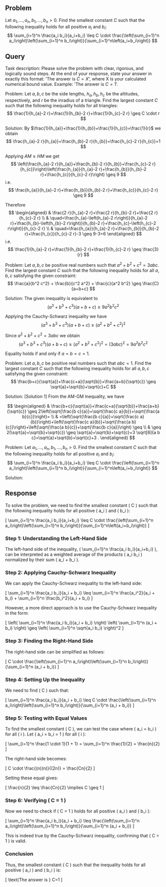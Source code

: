 ## Problem

Let $a_1, \ldots, a_n, b_1, \ldots, b_n > 0$. Find the smallest constant $C$ such that the following inequality holds for all positive $a_i$ and $b_i$:
$$
\sum_{i=1}^n \frac{a_i b_i}{a_i+b_i} \leq C \cdot \frac{\left(\sum_{i=1}^n a_i\right)\left(\sum_{i=1}^n b_i\right)}{\sum_{i=1}^n\left(a_i+b_i\right)}
$$

## Query

Task description: Please solve the problem with clear, rigorous, and logically sound steps. At the end of your response, state your answer in exactly this format: 'The answer is $C=X$', where X is your calculated numerical bound value. Example: 'The answer is $C=1$'.



Problem: Let $a, b, c$ be the side lengths, $h_{a}, h_{b}, h_{c}$ be the altitudes, respectively, and $r$ be the inradius of a triangle. Find the largest constant $C$ such that the following inequality holds for all triangles:
$$
\frac{1}{h_{a}-2 r}+\frac{1}{h_{b}-2 r}+\frac{1}{h_{c}-2 r} \geq C \cdot r
$$

Solution: By $\frac{1}{h_{a}}+\frac{1}{h_{b}}+\frac{1}{h_{c}}=\frac{1}{r}$ we obtain
$$
\frac{h_{a}-2 r}{h_{a}}+\frac{h_{b}-2 r}{h_{b}}+\frac{h_{c}-2 r}{h_{c}}=1
$$

Applying $A M \geq H M$ we get
$$
\left(\frac{h_{a}-2 r}{h_{a}}+\frac{h_{b}-2 r}{h_{b}}+\frac{h_{c}-2 r}{h_{c}}\right)\left(\frac{h_{a}}{h_{a}-2 r}+\frac{h_{b}}{h_{b}-2 r}+\frac{h_{c}}{h_{c}-2 r}\right) \geq 9
$$
i.e.
$$
\frac{h_{a}}{h_{a}-2 r}+\frac{h_{b}}{h_{b}-2 r}+\frac{h_{c}}{h_{c}-2 r} \geq 9
$$

Therefore
$$
\begin{aligned}
& \frac{2 r}{h_{a}-2 r}+\frac{2 r}{h_{b}-2 r}+\frac{2 r}{h_{c}-2 r} \\
& \quad=\frac{h_{a}-\left(h_{a}-2 r\right)}{h_{a}-2 r}+\frac{h_{b}-\left(h_{b}-2 r\right)}{h_{b}-2 r}+\frac{h_{c}-\left(h_{c}-2 r\right)}{h_{c}-2 r} \\
& \quad=\frac{h_{a}}{h_{a}-2 r}+\frac{h_{b}}{h_{b}-2 r}+\frac{h_{c}}{h_{c}-2 r}-3 \geq 9-3=6
\end{aligned}
$$
i.e.
$$
\frac{1}{h_{a}-2 r}+\frac{1}{h_{b}-2 r}+\frac{1}{h_{c}-2 r} \geq \frac{3}{r}
$$



Problem: Let $a, b, c$ be positive real numbers such that $a^2 + b^2 + c^2 = 3abc$. Find the largest constant $C$ such that the following inequality holds for all $a, b, c$ satisfying the given constraint:
$$
\frac{a}{b^2 c^2} + \frac{b}{c^2 a^2} + \frac{c}{a^2 b^2} \geq \frac{C}{a+b+c}
$$

Solution: The given inequality is equivalent to
$$
\left(a^{3}+b^{3}+c^{3}\right)(a+b+c) \geq 9 a^{2} b^{2} c^{2}
$$

Applying the Cauchy-Schwarz inequality we have
$$
\left(a^{3}+b^{3}+c^{3}\right)(a+b+c) \geq\left(a^{2}+b^{2}+c^{2}\right)^{2}
$$

Since $a^{2}+b^{2}+c^{2}=3 a b c$ we obtain
$$
\left(a^{3}+b^{3}+c^{3}\right)(a+b+c) \geq\left(a^{2}+b^{2}+c^{2}\right)^{2}=(3 a b c)^{2}=9 a^{2} b^{2} c^{2}
$$

Equality holds if and only if $a=b=c=1$.



Problem: Let $a, b, c$ be positive real numbers such that $a b c = 1$. Find the largest constant $C$ such that the following inequality holds for all $a, b, c$ satisfying the given constraint:
$$
\frac{b+c}{\sqrt{a}}+\frac{c+a}{\sqrt{b}}+\frac{a+b}{\sqrt{c}} \geq \sqrt{a}+\sqrt{b}+\sqrt{c}+C
$$

Solution: [Solution 1]
From the AM-GM Inequality, we have

$$
\begin{aligned}
& \frac{b+c}{\sqrt{a}}+\frac{c+a}{\sqrt{b}}+\frac{a+b}{\sqrt{c}} \geq 2\left(\sqrt{\frac{b c}{a}}+\sqrt{\frac{c a}{b}}+\sqrt{\frac{a b}{c}}\right)= \\
& =\left(\sqrt{\frac{b c}{a}}+\sqrt{\frac{c a}{b}}\right)+\left(\sqrt{\frac{c a}{b}}+\sqrt{\frac{a b}{c}}\right)+\left(\sqrt{\frac{a b}{c}}+\sqrt{\frac{b c}{a}}\right) \geq \\
& \geq 2(\sqrt{a}+\sqrt{b}+\sqrt{c}) \geq \sqrt{a}+\sqrt{b}+\sqrt{c}+3 \sqrt[6]{a b c}=\sqrt{a}+\sqrt{b}+\sqrt{c}+3 .
\end{aligned}
$$

Problem: Let $a_1, \ldots, a_n, b_1, \ldots, b_n > 0$. Find the smallest constant $C$ such that the following inequality holds for all positive $a_i$ and $b_i$:
$$
\sum_{i=1}^n \frac{a_i b_i}{a_i+b_i} \leq C \cdot \frac{\left(\sum_{i=1}^n a_i\right)\left(\sum_{i=1}^n b_i\right)}{\sum_{i=1}^n\left(a_i+b_i\right)}
$$

Solution:

## Response

To solve the problem, we need to find the smallest constant \( C \) such that the following inequality holds for all positive \( a_i \) and \( b_i \):

\[
\sum_{i=1}^n \frac{a_i b_i}{a_i+b_i} \leq C \cdot \frac{\left(\sum_{i=1}^n a_i\right)\left(\sum_{i=1}^n b_i\right)}{\sum_{i=1}^n\left(a_i+b_i\right)}
\]

### Step 1: Understanding the Left-Hand Side

The left-hand side of the inequality, \( \sum_{i=1}^n \frac{a_i b_i}{a_i+b_i} \), can be interpreted as a weighted average of the products \( a_i b_i \) normalized by their sum \( a_i + b_i \). 

### Step 2: Applying Cauchy-Schwarz Inequality

We can apply the Cauchy-Schwarz inequality to the left-hand side:

\[
\sum_{i=1}^n \frac{a_i b_i}{a_i + b_i} \leq \sum_{i=1}^n \frac{a_i^2}{a_i + b_i} + \sum_{i=1}^n \frac{b_i^2}{a_i + b_i}
\]

However, a more direct approach is to use the Cauchy-Schwarz inequality in the form:

\[
\left( \sum_{i=1}^n \frac{a_i b_i}{a_i + b_i} \right) \left( \sum_{i=1}^n (a_i + b_i) \right) \geq \left( \sum_{i=1}^n \sqrt{a_i b_i} \right)^2
\]

### Step 3: Finding the Right-Hand Side

The right-hand side can be simplified as follows:

\[
C \cdot \frac{\left(\sum_{i=1}^n a_i\right)\left(\sum_{i=1}^n b_i\right)}{\sum_{i=1}^n (a_i + b_i)}
\]

### Step 4: Setting Up the Inequality

We need to find \( C \) such that:

\[
\sum_{i=1}^n \frac{a_i b_i}{a_i + b_i} \leq C \cdot \frac{\left(\sum_{i=1}^n a_i\right)\left(\sum_{i=1}^n b_i\right)}{\sum_{i=1}^n (a_i + b_i)}
\]

### Step 5: Testing with Equal Values

To find the smallest constant \( C \), we can test the case where \( a_i = b_i \) for all \( i \). Let \( a_i = b_i = 1 \) for all \( i \):

\[
\sum_{i=1}^n \frac{1 \cdot 1}{1 + 1} = \sum_{i=1}^n \frac{1}{2} = \frac{n}{2}
\]

The right-hand side becomes:

\[
C \cdot \frac{(n)(n)}{(2n)} = \frac{Cn}{2}
\]

Setting these equal gives:

\[
\frac{n}{2} \leq \frac{Cn}{2} \implies C \geq 1
\]

### Step 6: Verifying \( C = 1 \)

Now we need to check if \( C = 1 \) holds for all positive \( a_i \) and \( b_i \):

\[
\sum_{i=1}^n \frac{a_i b_i}{a_i + b_i} \leq \frac{\left(\sum_{i=1}^n a_i\right)\left(\sum_{i=1}^n b_i\right)}{\sum_{i=1}^n (a_i + b_i)}
\]

This is indeed true by the Cauchy-Schwarz inequality, confirming that \( C = 1 \) is valid.

### Conclusion

Thus, the smallest constant \( C \) such that the inequality holds for all positive \( a_i \) and \( b_i \) is:

\[
\text{The answer is } C=1
\]
